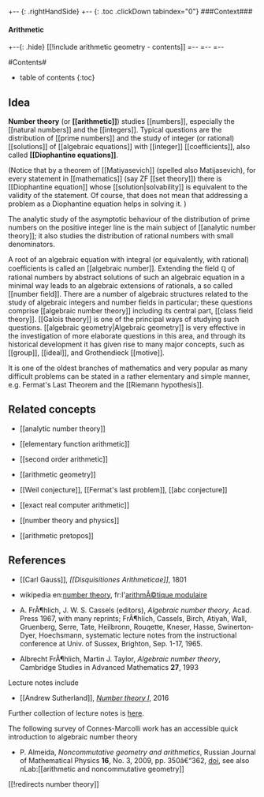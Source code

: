 
+-- {: .rightHandSide}
+-- {: .toc .clickDown tabindex="0"}
###Context###
#### Arithmetic
+--{: .hide}
[[!include arithmetic geometry - contents]]
=--
=--
=--


#Contents#
* table of contents
{:toc}

## Idea

**Number theory** (or **[[arithmetic]]**) studies [[numbers]], especially the [[natural numbers]] and the [[integers]]. Typical questions are the distribution of [[prime numbers]] and the study of integer (or rational) [[solutions]] of [[algebraic equations]] with [[integer]] [[coefficients]], also called **[[Diophantine equations]]**. 

(Notice that by a theorem of [[Matiyasevich]] (spelled also Matijasevich), for every statement in [[mathematics]] (say ZF [[set theory]]) there is [[Diophantine equation]] whose [[solution|solvability]] is equivalent to the validity of the statement. Of course, that does not mean that addressing a problem as a Diophantine equation helps in solving it. )

The analytic study of the asymptotic behaviour of the distribution of prime numbers on the positive integer line is the main subject of [[analytic number theory]]; it also studies the distribution of rational numbers with small denominators. 

A root of an algebraic equation with integral (or equivalently, with rational) coefficients is called an [[algebraic number]]. Extending the field $\mathbb{Q}$ of rational numbers by abstract solutions of such an algebraic equation in a minimal way leads to an algebraic extensions of rationals, a so called [[number field]]. There are a number of algebraic structures related to the study of algebraic integers and number fields in particular; these questions comprise [[algebraic number theory]] including its central part, [[class field theory]]. [[Galois theory]] is one of the principal ways of studying such questions. [[algebraic geometry|Algebraic geometry]] is very effective in the investigation of more elaborate questions in this area, and through its historical development it has given rise to many major concepts, such as [[group]], [[ideal]], and Grothendieck [[motive]].

It is one of the oldest branches of mathematics and very popular as many difficult problems can be stated in a rather elementary and simple manner, e.g. Fermat's Last Theorem and the [[Riemann hypothesis]]. 

## Related concepts

* [[analytic number theory]]

* [[elementary function arithmetic]]

* [[second order arithmetic]]

* [[arithmetic geometry]]

* [[Weil conjecture]], [[Fermat's last problem]], [[abc conjecture]]

* [[exact real computer arithmetic]]

* [[number theory and physics]]

* [[arithmetic pretopos]]

## References

* [[Carl Gauss]], _[[Disquisitiones Arithmeticae]]_, 1801

* wikipedia en:[number theory](http://en.wikipedia.org/wiki/Number_theory), fr:l'[arithmÃ©tique modulaire](http://fr.wikipedia.org/wiki/Arithm%C3%A9tique_modulaire) 
* A. FrÃ¶hlich, J. W. S. Cassels (editors), _Algebraic number theory_, Acad. Press 1967, with many reprints; FrÃ¶hlich, Cassels, Birch, Atiyah, Wall, Gruenberg, Serre, Tate, Heilbronn, Rouqette, Kneser, Hasse, Swinerton-Dyer, Hoechsmann, systematic lecture notes from the instructional conference at Univ. of Sussex, Brighton, Sep. 1-17, 1965. 
* Albrecht FrÃ¶hlich, Martin J. Taylor, _Algebraic number theory_, Cambridge Studies in Advanced Mathematics **27**, 1993

Lecture notes include

* [[Andrew Sutherland]], _[Number theory I](https://ocw.mit.edu/courses/mathematics/18-785-number-theory-i-fall-2016/index.htm)_, 2016

Further collection of lecture notes is [here](http://www.math.caltech.edu/~jimlb/coursenotes.html).

The following survey of Connes-Marcolli work has an accessible quick introduction to algebraic number theory

* P. Almeida, _Noncommutative geometry and arithmetics_, Russian Journal of Mathematical Physics __16__, No. 3, 2009, pp. 350â€“362, [doi](http://dx.doi.org/10.1134/S1061920809030030), see also $n$Lab:[[arithmetic and noncommutative geometry]]

[[!redirects number theory]]
